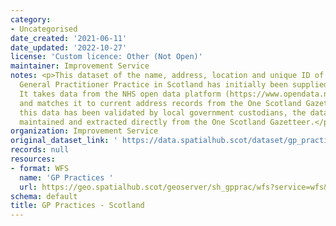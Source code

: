 ```yaml
---
category:
- Uncategorised
date_created: '2021-06-11'
date_updated: '2022-10-27'
license: 'Custom licence: Other (Not Open)'
maintainer: Improvement Service
notes: <p>This dataset of the name, address, location and unique ID of every registered
  General Practitioner Practice in Scotland has initially been supplied by Geoplace.
  It takes data from the NHS open data platform (https://www.opendata.nhs.scot/dataset)
  and matches it to current address records from the One Scotland Gazetteer. Once
  this data has been validated by local government custodians, the data will be actively
  maintained and extracted directly from the One Scotland Gazetteer.</p>
organization: Improvement Service
original_dataset_link: ' https://data.spatialhub.scot/dataset/gp_practices-is'
records: null
resources:
- format: WFS
  name: 'GP Practices '
  url: https://geo.spatialhub.scot/geoserver/sh_gpprac/wfs?service=wfs&typeName=sh_gpprac:pub_gpprac
schema: default
title: GP Practices - Scotland
---
```

